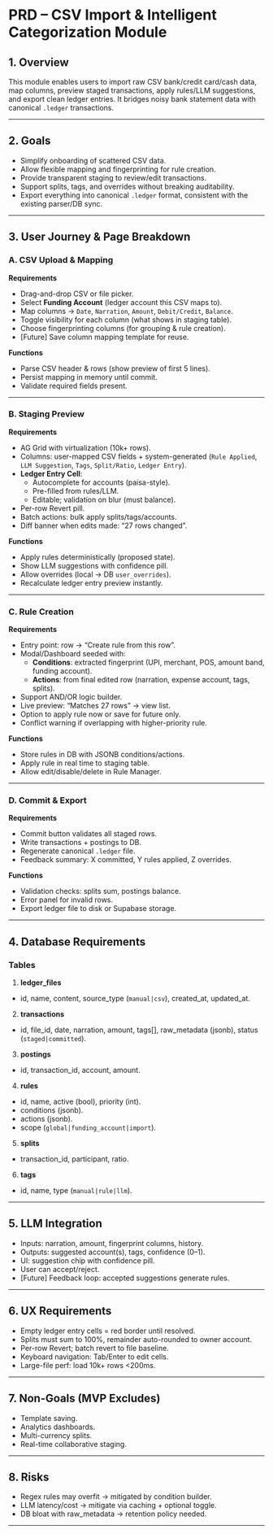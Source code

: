 # PRD – CSV Import & Intelligent Categorization Module

## 1. Overview
This module enables users to import raw CSV bank/credit card/cash data, map columns, preview staged transactions, apply rules/LLM suggestions, and export clean ledger entries. It bridges noisy bank statement data with canonical `.ledger` transactions.

---

## 2. Goals
- Simplify onboarding of scattered CSV data.
- Allow flexible mapping and fingerprinting for rule creation.
- Provide transparent staging to review/edit transactions.
- Support splits, tags, and overrides without breaking auditability.
- Export everything into canonical `.ledger` format, consistent with the existing parser/DB sync.

---

## 3. User Journey & Page Breakdown

### A. CSV Upload & Mapping
**Requirements**
- Drag-and-drop CSV or file picker.
- Select **Funding Account** (ledger account this CSV maps to).
- Map columns → `Date`, `Narration`, `Amount`, `Debit/Credit`, `Balance`.
- Toggle visibility for each column (what shows in staging table).
- Choose fingerprinting columns (for grouping & rule creation).
- [Future] Save column mapping template for reuse.

**Functions**
- Parse CSV header & rows (show preview of first 5 lines).
- Persist mapping in memory until commit.
- Validate required fields present.

---

### B. Staging Preview
**Requirements**
- AG Grid with virtualization (10k+ rows).
- Columns: user-mapped CSV fields + system-generated (`Rule Applied`, `LLM Suggestion`, `Tags`, `Split/Ratio`, `Ledger Entry`).
- **Ledger Entry Cell**:
  - Autocomplete for accounts (paisa-style).
  - Pre-filled from rules/LLM.
  - Editable; validation on blur (must balance).
- Per-row Revert pill.
- Batch actions: bulk apply splits/tags/accounts.
- Diff banner when edits made: “27 rows changed”.

**Functions**
- Apply rules deterministically (proposed state).
- Show LLM suggestions with confidence pill.
- Allow overrides (local → DB `user_overrides`).
- Recalculate ledger entry preview instantly.

---

### C. Rule Creation
**Requirements**
- Entry point: row → “Create rule from this row”.
- Modal/Dashboard seeded with:
  - **Conditions**: extracted fingerprint (UPI, merchant, POS, amount band, funding account).
  - **Actions**: from final edited row (narration, expense account, tags, splits).
- Support AND/OR logic builder.
- Live preview: “Matches 27 rows” → view list.
- Option to apply rule now or save for future only.
- Conflict warning if overlapping with higher-priority rule.

**Functions**
- Store rules in DB with JSONB conditions/actions.
- Apply rule in real time to staging table.
- Allow edit/disable/delete in Rule Manager.

---

### D. Commit & Export
**Requirements**
- Commit button validates all staged rows.
- Write transactions + postings to DB.
- Regenerate canonical `.ledger` file.
- Feedback summary: X committed, Y rules applied, Z overrides.

**Functions**
- Validation checks: splits sum, postings balance.
- Error panel for invalid rows.
- Export ledger file to disk or Supabase storage.

---

## 4. Database Requirements

### Tables
1. **ledger_files**
- id, name, content, source_type (`manual|csv`), created_at, updated_at.

2. **transactions**
- id, file_id, date, narration, amount, tags[], raw_metadata (jsonb), status (`staged|committed`).

3. **postings**
- id, transaction_id, account, amount.

4. **rules**
- id, name, active (bool), priority (int).
- conditions (jsonb).
- actions (jsonb).
- scope (`global|funding_account|import`).

5. **splits**
- transaction_id, participant, ratio.

6. **tags**
- id, name, type (`manual|rule|llm`).

---

## 5. LLM Integration
- Inputs: narration, amount, fingerprint columns, history.
- Outputs: suggested account(s), tags, confidence (0–1).
- UI: suggestion chip with confidence pill.
- User can accept/reject.
- [Future] Feedback loop: accepted suggestions generate rules.

---

## 6. UX Requirements
- Empty ledger entry cells = red border until resolved.
- Splits must sum to 100%, remainder auto-rounded to owner account.
- Per-row Revert; batch revert to file baseline.
- Keyboard navigation: Tab/Enter to edit cells.
- Large-file perf: load 10k+ rows <200ms.

---

## 7. Non-Goals (MVP Excludes)
- Template saving.
- Analytics dashboards.
- Multi-currency splits.
- Real-time collaborative staging.

---

## 8. Risks
- Regex rules may overfit → mitigated by condition builder.
- LLM latency/cost → mitigate via caching + optional toggle.
- DB bloat with raw_metadata → retention policy needed.

---
